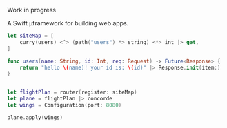 Work in progress


A Swift µframework for building web apps. 


```swift
let siteMap = [
    curry(users) <^> (path("users") *> string) <*> int |> get,
]

func users(name: String, id: Int, req: Request) -> Future<Response> {
    return "hello \(name)! your id is: \(id)" |> Response.init(item:)
}


let flightPlan = router(register: siteMap)
let plane = flightPlan |> concorde
let wings = Configuration(port: 8080)

plane.apply(wings)


```
